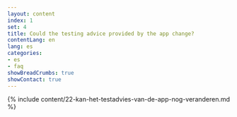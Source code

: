 ```yaml
---
layout: content
index: 1
set: 4
title: Could the testing advice provided by the app change?
contentLang: en
lang: es
categories:
- es
- faq
showBreadCrumbs: true
showContact: true
---
```

{% include content/22-kan-het-testadvies-van-de-app-nog-veranderen.md %}
